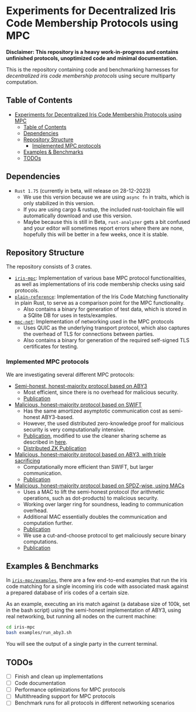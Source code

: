 # Experiments for Decentralized Iris Code Membership Protocols using MPC

**Disclaimer: This repository is a heavy work-in-progress and contains unfinished protocols, unoptimized code and minimal documentation.**

This is the repository containing code and benchmarking harnesses for _decentralized iris code membership protocols_ using secure multiparty computation.

## Table of Contents

- [Experiments for Decentralized Iris Code Membership Protocols using MPC](#experiments-for-decentralized-iris-code-membership-protocols-using-mpc)
  - [Table of Contents](#table-of-contents)
  - [Dependencies](#dependencies)
  - [Repository Structure](#repository-structure)
    - [Implemented MPC protocols](#implemented-mpc-protocols)
  - [Examples \& Benchmarks](#examples--benchmarks)
  - [TODOs](#todos)

## Dependencies

- `Rust 1.75` (currently in beta, will release on 28-12-2023)
  - We use this version because we are using `async fn` in traits, which is only stabilized in this version.
  - If you are using cargo & rustup, the included rust-toolchain file will automatically download and use this version.
  - Maybe because this is still in Beta, `rust-analyzer` gets a bit confused and your editor will sometimes report errors where there are none, hopefully this will be better in a few weeks, once it is stable.

## Repository Structure

The repository consists of 3 crates.

- [`iris-mpc`](iris-mpc): Implementation of various base MPC protocol functionalities, as well as implementations of iris code membership checks using said protocols.
- [`plain-reference`](plain-reference): Implementation of the Iris Code Matching functionality in plain Rust, to serve as a comparison point for the MPC functionality.
  - Also contains a binary for generation of test data, which is stored in a SQlite DB for uses in tests/examples.
- [`mpc-net`](mpc-net): Implementation of networking used in the MPC protocols
  - Uses QUIC as the underlying transport protocol, which also captures the overhead of TLS for connections between parties.
  - Also contains a binary for generation of the required self-signed TLS certificates for testing.

### Implemented MPC protocols

We are investigating several different MPC protocols:

- [Semi-honest, honest-majority protocol based on ABY3](iris-mpc/src/aby3/)
  - Most efficient, since there is no overhead for malicious security.
  - [Publication](https://eprint.iacr.org/2018/403.pdf)
- [Malicious, honest-majority protocol based on SWIFT](iris-mpc/src/swift3/)
  - Has the same amortized asymptotic communication cost as semi-honest ABY3-based.
  - However, the used distributed zero-knowledge proof for malicious security is very computationally intensive.
  - [Publication](https://eprint.iacr.org/2020/592.pdf), modified to use the cleaner sharing scheme as described in [here](https://arxiv.org/pdf/2112.13338.pdf).
  - [Distributed ZK Publication](https://eprint.iacr.org/2019/1390.pdf)
- [Malicious, honest-majority protocol based on ABY3, with triple sacrificing](iris-mpc/src/aby3_mal/)
  - Computationally more efficient than SWIFT, but larger communication.
  - [Publication](https://eprint.iacr.org/2019/1298.pdf)
- [Malicious, honest-majority protocol based on SPDZ-wise, using MACs](iris-mpc/src/spdzwise)
  - Uses a MAC to lift the semi-honest protocol (for arithmetic operations, such as dot-products) to malicious security.
  - Working over larger ring for soundness, leading to communication overhead.
  - Additional MAC essentially doubles the communication and computation further.
  - [Publication](https://eprint.iacr.org/2020/1330.pdf)
  - We use a cut-and-choose protocol to get maliciously secure binary computations.
  - [Publication](https://www.ieee-security.org/TC/SP2017/papers/96.pdf)

## Examples & Benchmarks

In [`iris-mpc/examples`](iris-mpc/examples), there are a few end-to-end examples that run the iris code matching for a single incoming iris code with associated mask against a prepared database of iris codes of a certain size.

As an example, executing an iris match against (a database size of 100k, set in the bash script) using the semi-honest implementation of ABY3, using real networking, but running all nodes on the current machine:

```bash
cd iris-mpc
bash examples/run_aby3.sh
```

You will see the output of a single party in the current terminal.

## TODOs

- [ ] Finish and clean up implementations
- [ ] Code documentation
- [ ] Performance optimizations for MPC protocols
- [ ] Multithreading support for MPC protocols
- [ ] Benchmark runs for all protocols in different networking scenarios
